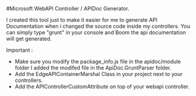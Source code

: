 #Microsoft WebAPI Controller / APIDoc Generator.

I created this tool just to make it easier for me to generate API Documentation when i changed the source code inside my controllers.
You can simply type "grunt" in your console and Boom the api documentation will get generated.

Important :
 - Make sure you modify the package_info.js file in the apidoc/module folder I added the modifed file in the ApiDoc.GruntParser folder.
 - Add the EdgeAPIContainerMarshal Class in your project next to your controllers.
 - Add the APIControllerCustomAttribute on top of your webapi controller.
